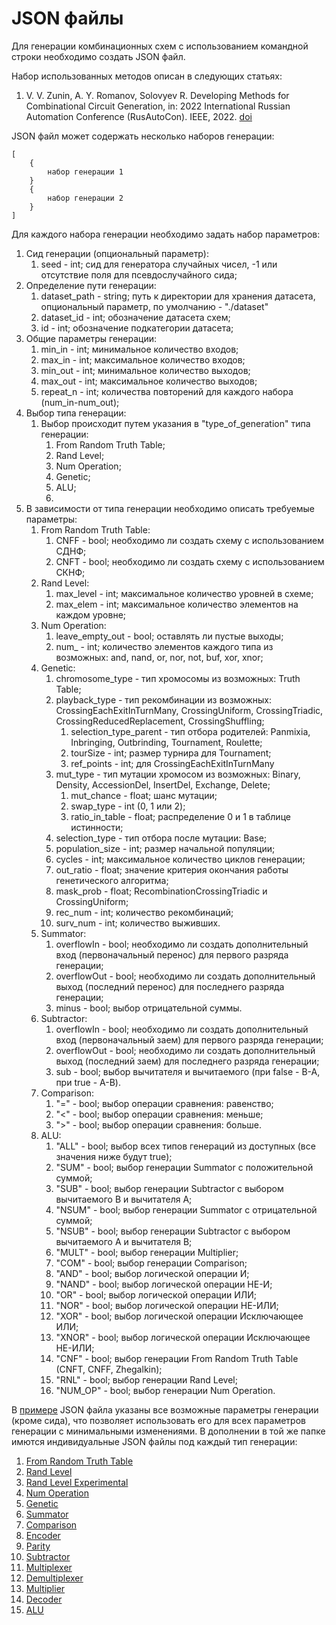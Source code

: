 # JSON файлы
Для генерации комбинационных схем с использованием командной строки необходимо создать JSON файл.

Набор использованных методов описан в следующих статьях:
1) V. V. Zunin, A. Y. Romanov, Solovyev R. Developing Methods for Combinational Circuit Generation, in: 2022 International Russian Automation Conference (RusAutoCon). IEEE, 2022. [doi](https://doi.org/10.1109/RusAutoCon54946.2022.9896390)

JSON файл может содержать несколько наборов генерации:
```
[
    {
        набор генерации 1
    }
    {
        набор генерации 2
    }
]
```
Для каждого набора генерации необходимо задать набор параметров:
1) Сид генерации (опциональный параметр):
   1) seed - int; сид для генератора случайных чисел, -1 или отсутствие поля для псевдослучайного сида;
2) Определение пути генерации:
   1) dataset_path - string; путь к директории для хранения датасета, опциональный параметр, по умолчанию - "./dataset"
   2) dataset_id - int; обозначение датасета схем;
   3) id - int; обозначение подкатегории датасета;
3) Общие параметры генерации:
   1) min_in - int; минимальное количество входов;
   2) max_in - int; максимальное количество входов;
   3) min_out - int; минимальное количество выходов;
   4) max_out - int; максимальное количество выходов;
   5) repeat_n - int; количества повторений для каждого набора (num_in-num_out);
4) Выбор типа генерации:
   1) Выбор происходит путем указания в "type_of_generation" типа генерации:
      1) From Random Truth Table;
      2) Rand Level;
      3) Num Operation;
      4) Genetic;
      5) ALU;
      6) 
5) В зависимости от типа генерации необходимо описать требуемые параметры:
   1) From Random Truth Table:
      1) CNFF - bool; необходимо ли создать схему с использованием СДНФ;
      2) CNFT - bool; необходимо ли создать схему с использованием СКНФ;
   2) Rand Level:
      1) max_level - int; максимальное количество уровней в схеме;
      2) max_elem - int; максимальное количество элементов на каждом уровне;
   3) Num Operation:
      1) leave_empty_out - bool; оставлять ли пустые выходы;
      2) num_<type> - int; количество элементов каждого типа из возможных: and, nand, or, nor, not, buf, xor, xnor;
   4) Genetic:
      1) chromosome_type - тип хромосомы из возможных: Truth Table;
      2) playback_type - тип рекомбинации из возможных: CrossingEachExitInTurnMany, CrossingUniform, CrossingTriadic, CrossingReducedReplacement, CrossingShuffling;
         1) selection_type_parent - тип отбора родителей: Panmixia, Inbringing, Outbrinding, Tournament, Roulette;
         2) tourSize - int; размер турнира для Tournament;
         3) ref_points - int; для CrossingEachExitInTurnMany
      3) mut_type - тип мутации хромосом из возможных: Binary, Density, AccessionDel, InsertDel, Exchange, Delete;
         1) mut_chance - float; шанс мутации;
         2) swap_type - int (0, 1 или 2);
         3) ratio_in_table - float; распределение 0 и 1 в таблице истинности;
      4) selection_type - тип отбора после мутации: Base;
      5) population_size - int; размер начальной популяции;
      6) cycles - int; максимальное количество циклов генерации;
      7) out_ratio - float; значение критерия окончания работы генетического алгоритма;
      8) mask_prob - float; RecombinationCrossingTriadic и CrossingUniform;
      9) rec_num - int; количество рекомбинаций;
      10) surv_num - int; количество выживших.
   5) Summator:
      1) overflowIn - bool; необходимо ли создать дополнительный вход (первоначальный перенос) для первого разряда генерации;
      2) overflowOut - bool; необходимо ли создать дополнительный выход (последний перенос) для последнего разряда генерации;
      3) minus - bool; выбор отрицательной суммы.
   6) Subtractor:
      1) overflowIn - bool; необходимо ли создать дополнительный вход (первоначальный заем) для первого разряда генерации;
      2) overflowOut - bool; необходимо ли создать дополнительный выход (последний заем) для последнего разряда генерации;
      3) sub - bool; выбор вычитателя и вычитаемого (при false - B-A, при true - A-B).
   7) Comparison:
      1) "=" - bool; выбор операции сравнения: равенство;
      2) "<" - bool; выбор операции сравнения: меньше;
      3) ">" - bool; выбор операции сравнения: больше.
   8) ALU:
      1) "ALL" - bool; выбор всех типов генераций из доступных (все значения ниже будут true);
      2) "SUM" - bool; выбор генерации Summator с положительной суммой; 
      3) "SUB" - bool; выбор генерации Subtractor с выбором вычитаемого B и вычитателя A;
      4) "NSUM" - bool; выбор генерации Summator с отрицательной суммой;
      5) "NSUB" - bool; выбор генерации Subtractor с выбором вычитаемого A и вычитателя B;
      6) "MULT" - bool; выбор генерации Multiplier;
      7) "COM" - bool; выбор генерации Comparison;
      8) "AND" - bool; выбор логической операции И;
      9) "NAND" - bool; выбор логической операции НЕ-И;
      10) "OR" - bool; выбор логической операции ИЛИ;
      11) "NOR" - bool; выбор логической операции НЕ-ИЛИ;
      12) "XOR" - bool; выбор логической операции Исключающее ИЛИ;
      13) "XNOR" - bool; выбор логической операции Исключающее НЕ-ИЛИ;
      14) "CNF" - bool; выбор генерации From Random Truth Table (CNFT, CNFF, Zhegalkin);
      15) "RNL" - bool; выбор генерации Rand Level;
      16) "NUM_OP" - bool; выбор генерации Num Operation.

В [примере](examples/json/sampleAll.json) JSON файла указаны все возможные параметры генерации (кроме сида), что позволяет использовать его для всех параметров генерации с минимальными изменениями.
В дополнении в той же папке имются индивидуальные JSON файлы под каждый тип генерации:
1. [From Random Truth Table](examples/json/sampleTruthTable.json)
2. [Rand Level](examples/json/sampleRandLevel.json)
3. [Rand Level Experimental](examples/json/sampleRandLevelExperimental.json)
4. [Num Operation](examples/json/sampleNumOperation.json)
5. [Genetic](examples/json/sampleGenetic.json)
6. [Summator](examples/json/sampleGenetic.json)
7. [Comparison](examples/json/sampleComparison.json)
8. [Encoder](examples/json/sampleEncoder.json)
9. [Parity](examples/json/sampleParity.json)
10. [Subtractor](examples/json/sampleSubtractor.json)
11. [Multiplexer](examples/json/sampleMultiplexer.json)
12. [Demultiplexer](examples/json/sampleDemultiplexer.json)
13. [Multiplier](examples/json/sampleMultiplier.json)
14. [Decoder](examples/json/sampleDecoder.json)
15. [ALU](examples/json/sampleALU.json)